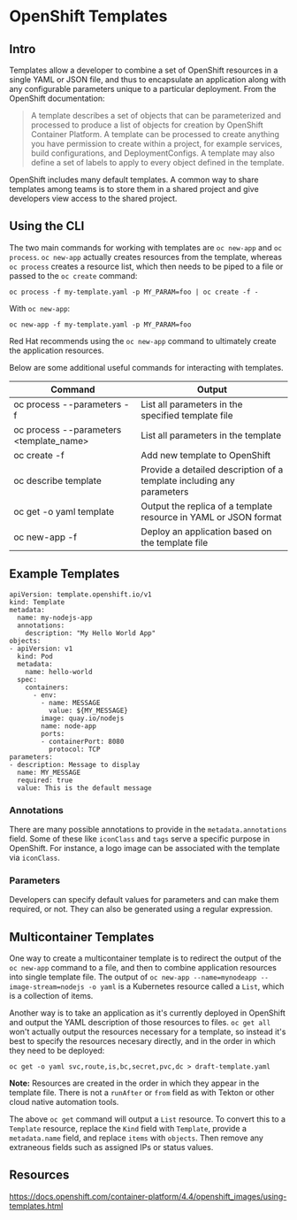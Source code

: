 # OpenShift Templates

## Intro

Templates allow a developer to combine a set of OpenShift resources in a single YAML or JSON file, and thus to encapsulate an application along with any configurable parameters unique to a particular deployment. From the OpenShift documentation:

> A template describes a set of objects that can be parameterized and processed to produce a list of objects for creation by OpenShift Container Platform. A template can be processed to create anything you have permission to create within a project, for example services, build configurations, and DeploymentConfigs. A template may also define a set of labels to apply to every object defined in the template.

OpenShift includes many default templates. A common way to share templates among teams is to store them in a shared project and give developers view access to the shared project.

## Using the CLI
The two main commands for working with templates are `oc new-app` and `oc process`. `oc new-app` actually creates resources from the template, whereas `oc process` creates a resource list, which then needs to be piped to a file or passed to the `oc create` command:
```
oc process -f my-template.yaml -p MY_PARAM=foo | oc create -f -
```
With `oc new-app`:
```
oc new-app -f my-template.yaml -p MY_PARAM=foo
```
Red Hat recommends using the `oc new-app` command to ultimately create the application resources.

Below are some additional useful commands for interacting with templates. 

| Command | Output |
|-----|---------|
|oc process --parameters -f <filename> | List all parameters in the specified template file|
|oc process --parameters <template_name> | List all parameters in the template |
|oc create -f <filename> | Add new template to OpenShift |
|oc describe template <name-of-template> | Provide a detailed description of a template including any parameters |
|oc get -o yaml template <name-of-template> | Output the replica of a template resource in YAML or JSON format |
|oc new-app -f <filename> | Deploy an application based on the template file |

## Example Templates

```
apiVersion: template.openshift.io/v1
kind: Template
metadata:
  name: my-nodejs-app
  annotations:
    description: "My Hello World App"
objects:
- apiVersion: v1
  kind: Pod
  metadata:
    name: hello-world
  spec:
    containers:
      - env:
        - name: MESSAGE
          value: ${MY_MESSAGE}
        image: quay.io/nodejs
        name: node-app
        ports:
        - containerPort: 8080
          protocol: TCP
parameters:
- description: Message to display
  name: MY_MESSAGE
  required: true
  value: This is the default message
```

### Annotations

There are many possible annotations to provide in the `metadata.annotations` field. Some of these like `iconClass` and `tags` serve a specific purpose in OpenShift. For instance, a logo image can be associated with the template via `iconClass`.

### Parameters

Developers can specify default values for parameters and can make them required, or not. They can also be generated using a regular expression.

## Multicontainer Templates

One way to create a multicontainer template is to redirect the output of the `oc new-app` command to a file, and then to combine application resources into single template file. The output of `oc new-app --name=mynodeapp --image-stream=nodejs -o yaml` is a Kubernetes resource called a `List`, which is a collection of items.

Another way is to take an application as it's currently deployed in OpenShift and output the YAML description of those resources to files. `oc get all` won't actually output the resources necessary for a template, so instead it's best to specify the resources necesary directly, and in the order in which they need to be deployed:
```
oc get -o yaml svc,route,is,bc,secret,pvc,dc > draft-template.yaml
```
<b>Note:</b> Resources are created in the order in which they appear in the template file. There is not a `runAfter` or `from` field as with Tekton or other cloud native automation tools.

The above `oc get` command will output a `List` resource. To convert this to a `Template` resource, replace the `Kind` field with `Template`, provide a `metadata.name` field, and replace `items` with `objects`. Then remove any extraneous fields such as assigned IPs or status values.

## Resources
https://docs.openshift.com/container-platform/4.4/openshift_images/using-templates.html